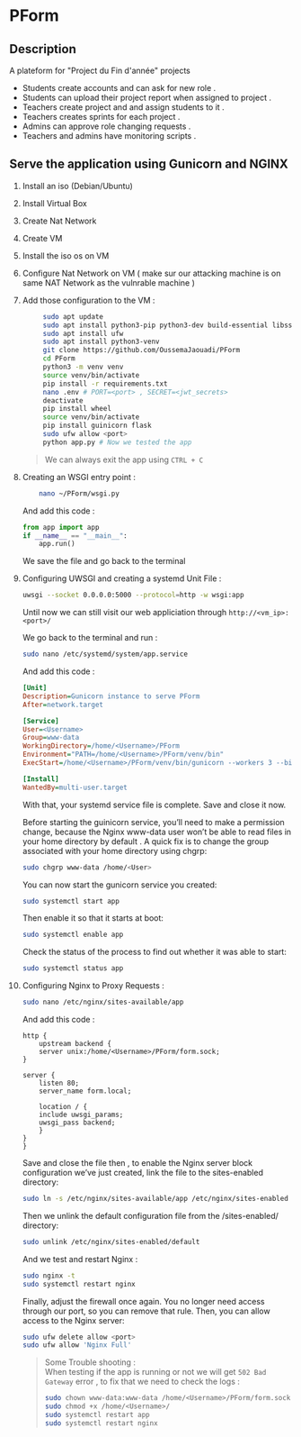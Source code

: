 # PForm 

## Description 

A plateform for "Project du Fin d'année" projects

* Students create accounts and can ask for new role .
* Students can upload their project report when assigned to project .
* Teachers create project and and assign students to it .
* Teachers creates sprints for each project .
* Admins can approve role changing requests .
* Teachers and admins have monitoring scripts .

## Serve the application using Gunicorn and NGINX

1. Install an iso (Debian/Ubuntu)
2. Install Virtual Box
3. Create Nat Network
4. Create VM
5. Install the iso os on VM
6. Configure Nat Network on VM ( make sur our attacking machine is on same NAT Network as the vulnrable machine )
7. Add those configuration to the VM : 
   ```bash
        sudo apt update
        sudo apt install python3-pip python3-dev build-essential libssl-dev libffi-dev python3-setuptools
        sudo apt install ufw
        sudo apt install python3-venv
        git clone https://github.com/OussemaJaouadi/PForm
        cd PForm
        python3 -m venv venv
        source venv/bin/activate
        pip install -r requirements.txt
        nano .env # PORT=<port> , SECRET=<jwt_secrets>
        deactivate
        pip install wheel
        source venv/bin/activate
        pip install guinicorn flask 
        sudo ufw allow <port>
        python app.py # Now we tested the app 
    ```
    > We can always exit the app using `CTRL + C`
8. Creating an WSGI entry point : 
    ```bash
        nano ~/PForm/wsgi.py
    ```
    And add this code :

    ```python
    from app import app
    if __name__ == "__main__":
        app.run()
    ```
    We save the file and go back to the terminal 
9. Configuring UWSGI and creating a systemd Unit File : 
    ```bash
    uwsgi --socket 0.0.0.0:5000 --protocol=http -w wsgi:app
    ```
    Until now we can still visit our web appliciation through `http://<vm_ip>:<port>/`

    We  go back to the terminal and run :
    ```bash
    sudo nano /etc/systemd/system/app.service
    ```
    And add this code :
    ```ini
    [Unit]
    Description=Gunicorn instance to serve PForm
    After=network.target

    [Service]
    User=<Username>
    Group=www-data
    WorkingDirectory=/home/<Username>/PForm
    Environment="PATH=/home/<Username>/PForm/venv/bin"
    ExecStart=/home/<Username>/PForm/venv/bin/gunicorn --workers 3 --bind unix:form.sock wsgi:app

    [Install]
    WantedBy=multi-user.target
    ```	

    With that, your systemd service file is complete. Save and close it now.

    Before starting the guinicorn service, you’ll need to make a permission change, because the Nginx www-data user won’t be able to read files in your home directory by default . A quick fix is to change the group associated with your home directory using chgrp:

    ```bash	
    sudo chgrp www-data /home/<User>
    ```

    You can now start the gunicorn service you created:

    ```bash
    sudo systemctl start app
    ```	
    Then enable it so that it starts at boot:

    ```bash
    sudo systemctl enable app
    ```

    Check the status of the process to find out whether it was able to start:

    ```bash
    sudo systemctl status app
    ```

10. Configuring Nginx to Proxy Requests : 

    ```bash
    sudo nano /etc/nginx/sites-available/app
    ```
    And add this code :

    ```nginx
    http {
        upstream backend {
        server unix:/home/<Username>/PForm/form.sock;
    }

    server {
        listen 80;
        server_name form.local;

        location / {
        include uwsgi_params;
        uwsgi_pass backend;
        }
    }
    }
    ```	

    Save and close the file then , to enable the Nginx server block configuration we’ve just created, link the file to the sites-enabled directory:

    ```bash
    sudo ln -s /etc/nginx/sites-available/app /etc/nginx/sites-enabled
    ```

    Then we unlink the default configuration file from the /sites-enabled/ directory:

    ```bash
    sudo unlink /etc/nginx/sites-enabled/default
    ```

    And we test and restart Nginx :

    ```bash	
    sudo nginx -t
    sudo systemctl restart nginx
    ```

    Finally, adjust the firewall once again. You no longer need access through our port, so you can remove that rule. Then, you can allow access to the Nginx server:

    ```bash
    sudo ufw delete allow <port>
    sudo ufw allow 'Nginx Full'
    ```

    > Some Trouble shooting : <br>
    >When testing if the app is running or not we will get `502 Bad Gateway` error , to fix that we need to check the logs :
    > ```bash
    > sudo chown www-data:www-data /home/<Username>/PForm/form.sock
    > sudo chmod +x /home/<Username>/
    > sudo systemctl restart app
    > sudo systemctl restart nginx
    > ```
